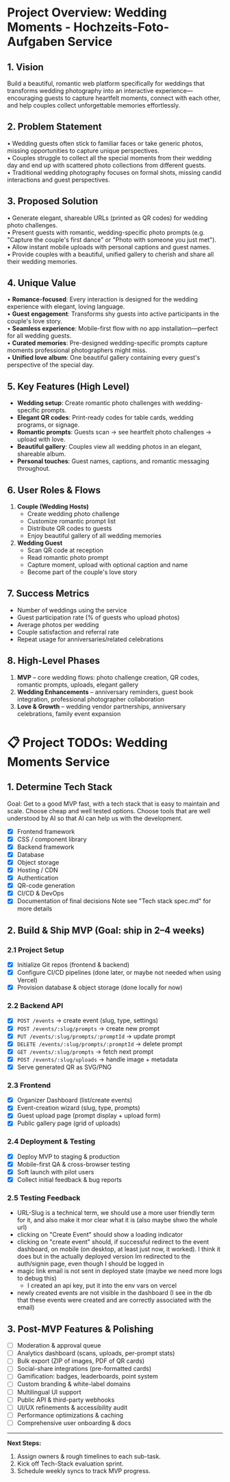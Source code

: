 # Project Overview: Wedding Moments - Hochzeits-Foto-Aufgaben Service

## 1. Vision  
Build a beautiful, romantic web platform specifically for weddings that transforms wedding photography into an interactive experience—encouraging guests to capture heartfelt moments, connect with each other, and help couples collect unforgettable memories effortlessly.

## 2. Problem Statement  
• Wedding guests often stick to familiar faces or take generic photos, missing opportunities to capture unique perspectives.  
• Couples struggle to collect all the special moments from their wedding day and end up with scattered photo collections from different guests.  
• Traditional wedding photography focuses on formal shots, missing candid interactions and guest perspectives.

## 3. Proposed Solution  
• Generate elegant, shareable URLs (printed as QR codes) for wedding photo challenges.  
• Present guests with romantic, wedding-specific photo prompts (e.g. "Capture the couple's first dance" or "Photo with someone you just met").  
• Allow instant mobile uploads with personal captions and guest names.  
• Provide couples with a beautiful, unified gallery to cherish and share all their wedding memories.

## 4. Unique Value  
• **Romance-focused**: Every interaction is designed for the wedding experience with elegant, loving language.  
• **Guest engagement**: Transforms shy guests into active participants in the couple's love story.  
• **Seamless experience**: Mobile-first flow with no app installation—perfect for all wedding guests.  
• **Curated memories**: Pre-designed wedding-specific prompts capture moments professional photographers might miss.  
• **Unified love album**: One beautiful gallery containing every guest's perspective of the special day.

## 5. Key Features (High Level)  
- **Wedding setup**: Create romantic photo challenges with wedding-specific prompts.  
- **Elegant QR codes**: Print-ready codes for table cards, wedding programs, or signage.  
- **Romantic prompts**: Guests scan → see heartfelt photo challenges → upload with love.  
- **Beautiful gallery**: Couples view all wedding photos in an elegant, shareable album.  
- **Personal touches**: Guest names, captions, and romantic messaging throughout.

## 6. User Roles & Flows  
1. **Couple (Wedding Hosts)**  
   - Create wedding photo challenge  
   - Customize romantic prompt list  
   - Distribute QR codes to guests  
   - Enjoy beautiful gallery of all wedding memories  
2. **Wedding Guest**  
   - Scan QR code at reception  
   - Read romantic photo prompt  
   - Capture moment, upload with optional caption and name  
   - Become part of the couple's love story  

## 7. Success Metrics  
- Number of weddings using the service  
- Guest participation rate (% of guests who upload photos)  
- Average photos per wedding  
- Couple satisfaction and referral rate  
- Repeat usage for anniversaries/related celebrations

## 8. High-Level Phases  
1. **MVP** – core wedding flows: photo challenge creation, QR codes, romantic prompts, uploads, elegant gallery  
2. **Wedding Enhancements** – anniversary reminders, guest book integration, professional photographer collaboration  
3. **Love & Growth** – wedding vendor partnerships, anniversary celebrations, family event expansion  


# 📋 Project TODOs: Wedding Moments Service

## 1. Determine Tech Stack
Goal: Get to a good MVP fast, with a tech stack that is easy to maintain and scale. Choose cheap and well tested options. Choose tools that are well understood by AI so that AI can help us with the development.
- [x] Frontend framework  
- [x] CSS / component library  
- [x] Backend framework  
- [x] Database  
- [x] Object storage  
- [x] Hosting / CDN  
- [x] Authentication  
- [x] QR-code generation  
- [x] CI/CD & DevOps  
- [x] Documentation of final decisions
Note see "Tech stack spec.md" for more details

## 2. Build & Ship MVP (Goal: ship in 2–4 weeks)
### 2.1 Project Setup
- [x] Initialize Git repos (frontend & backend)  
- [x] Configure CI/CD pipelines  (done later, or maybe not needed when using Vercel)
- [x] Provision database & object storage (done locally for now) 

### 2.2 Backend API
- [x] `POST /events` → create event (slug, type, settings)
- [x] `POST /events/:slug/prompts` → create new prompt
- [x] `PUT /events/:slug/prompts/:promptId` → update prompt
- [x] `DELETE /events/:slug/prompts/:promptId` → delete prompt
- [x] `GET /events/:slug/prompts` → fetch next prompt  
- [x] `POST /events/:slug/uploads` → handle image + metadata  
- [x] Serve generated QR as SVG/PNG  

### 2.3 Frontend
- [x] Organizer Dashboard (list/create events)  
- [x] Event-creation wizard (slug, type, prompts)  
- [x] Guest upload page (prompt display + upload form)  
- [x] Public gallery page (grid of uploads)

### 2.4 Deployment & Testing
- [x] Deploy MVP to staging & production  
- [x] Mobile-first QA & cross-browser testing  
- [x] Soft launch with pilot users  
- [x] Collect initial feedback & bug reports  

### 2.5 Testing Feedback
- URL-Slug is a technical term, we should use a more user friendly term for it, and also make it mor clear what it is (also maybe shwo the whole url)
- clicking on "Create Event" should show a loading indicator
- clicking on "create event" should, if successful redirect to the event dashboard, on mobile (on desktop, at least just now, it worked). I think it does but in the actually deployed version Im redirected to the auth/signin page, even though I should be logged in
- magic link email is not sent in deployed state (maybe we need more logs to debug this)
   - I created an api key, put it into the env vars on vercel
- newly created events are not visible in the dashboard (I see in the db that these events were created and are correctly associated with the email)

## 3. Post-MVP Features & Polishing
- [ ] Moderation & approval queue  
- [ ] Analytics dashboard (scans, uploads, per-prompt stats)  
- [ ] Bulk export (ZIP of images, PDF of QR cards)  
- [ ] Social-share integrations (pre-formatted cards)  
- [ ] Gamification: badges, leaderboards, point system  
- [ ] Custom branding & white-label domains  
- [ ] Multilingual UI support  
- [ ] Public API & third-party webhooks  
- [ ] UI/UX refinements & accessibility audit  
- [ ] Performance optimizations & caching  
- [ ] Comprehensive user onboarding & docs  

---

**Next Steps:**  
1. Assign owners & rough timelines to each sub-task.  
2. Kick off Tech-Stack evaluation sprint.  
3. Schedule weekly syncs to track MVP progress.